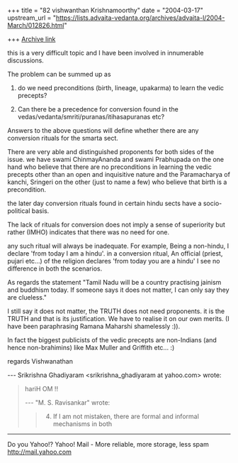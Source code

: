 +++
title = "82 vishwanthan Krishnamoorthy"
date = "2004-03-17"
upstream_url = "https://lists.advaita-vedanta.org/archives/advaita-l/2004-March/012826.html"

+++
[Archive link](https://lists.advaita-vedanta.org/archives/advaita-l/2004-March/012826.html)


this is a very difficult topic and I have been
involved in innumerable discussions.

The problem can be summed up as 

1. do we need preconditions (birth, lineage, upakarma)
to learn the vedic precepts?

2. Can there be a precedence for conversion found in
the vedas/vedanta/smriti/puranas/itihasapuranas etc?

Answers to the above questions will define whether
there are any conversion rituals for the smarta sect.

There are very able and distinguished proponents for
both sides of the issue. we have swami ChinmayAnanda
and swami Prabhupada on the one hand who believe that
there are no preconditions in learning the vedic
precepts other than an open and inquisitive nature and
the Paramacharya of kanchi, Sringeri on the other
(just to name a few) who believe that birth is a
precondition.

the later day conversion rituals found in certain
hindu sects have a socio-political basis. 

The lack of rituals for conversion does not imply a
sense of superiority but rather (IMHO) indicates that
there was no need for one.

any such ritual will always be inadequate. For
example,
Being a non-hindu, I declare 'from today I am a
hindu'.
in a conversion ritual,
An official (priest, pujari etc...) of the religion
declares 'from today you are a hindu'
I see no difference in both the scenarios.

As regards the statement
"Tamil Nadu will be a country practising jainism and
buddhism today. If someone says it does not matter, I
can only say they are clueless."

I still say it does not matter, the TRUTH does not
need proponents. it is the TRUTH and that is its
justification. We have to realise it on our own
merits. (I have been paraphrasing Ramana Maharshi
shamelessly :)). 

In fact the biggest publicists of the vedic precepts
are non-Indians (and hence non-brahimins) like Max
Muller and Griffith etc... :)

regards
Vishwanathan 

--- Srikrishna Ghadiyaram
<srikrishna_ghadiyaram at yahoo.com> wrote:
> hariH OM !!
> 
> --- "M. S. Ravisankar" <ravi at ambaa.org> wrote:
> > 
> > 4. If I am not mistaken, there are formal and
> > informal mechanisms in both



__________________________________
Do you Yahoo!?
Yahoo! Mail - More reliable, more storage, less spam
http://mail.yahoo.com

